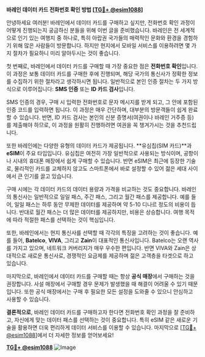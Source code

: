 **바레인 데이터 카드 전화번호 확인 방법 [[TG💪+ @esim1088](https://t.me/s/esim1088)]**

안녕하세요 여러분! 바레인에서 데이터 카드를 구매하고 싶지만, 전화번호 확인 과정이 어떻게 진행되는지 궁금하신 분들을 위해 이번 글을 준비했습니다. 바레인은 전 세계적으로 인기 있는 여행지 중 하나로, 특히 아랍권 국가들의 매력적인 문화와 환경을 경험하기 위해 많은 사람들이 방문합니다. 하지만 현지에서 모바일 서비스를 이용하려면 몇 가지 절차가 필요하니 미리 알아두시는 것이 좋습니다.

첫 번째로, 바레인에서 데이터 카드를 구매할 때 가장 중요한 점은 **전화번호 확인**입니다. 이 과정은 보통 데이터 카드를 구매한 후에 진행되며, 해당 국가의 통신사가 정확한 정보를 수집하기 위한 절차라고 생각하시면 됩니다. 일반적으로 본인 인증 절차는 두 가지 방식으로 이루어집니다: **SMS 인증** 또는 **ID 카드 검사**입니다. 

SMS 인증의 경우, 구매 시 입력한 전화번호로 문자 메시지를 받게 되고, 그 안에 포함된 인증 코드를 입력하면 됩니다. 이 과정은 매우 간단하며, 대부분의 방문객들이 쉽게 완료할 수 있습니다. 반면, ID 카드 검사는 본인의 신분 증명서(여권이나 바레인 거주증 등)를 제출해야 하므로, 이 과정을 원활히 진행하려면 여권을 꼭 챙겨가시는 것을 추천드립니다.

또한 바레인에는 다양한 유형의 데이터 카드가 제공됩니다. **유심칩(SIM 카드)**과 **eSIM**이 주요 타입입니다. 유심칩은 여전히 가장 일반적으로 사용되는 방식이며, 공항이나 시내의 휴대폰 매장에서 쉽게 구매할 수 있습니다. 반면 eSIM은 최근에 등장한 기술로, 물리적인 카드를 교체하지 않고도 스마트폰에서 바로 설정할 수 있어 젊은 세대 사이에서 큰 인기를 끌고 있습니다.

구매 시에는 각 데이터 카드의 데이터 용량과 가격을 비교하는 것도 중요합니다. 바레인의 통신사는 일반적으로 일일 패스, 주간 패스, 그리고 월간 패스를 제공합니다. 예를 들어, 일일 패스는 하루 동안 무제한 데이터를 제공하며 약 5-10 디나르 정도의 비용이 듭니다. 반대로 월간 패스는 더 많은 데이터를 제공하지만, 비용은 상승합니다. 여행 목적에 따라 적절한 패스를 선택하는 것이 핵심입니다.

또한, 바레인에서는 현지 통신사를 선택할 때 각각의 특징을 고려하는 것이 좋습니다. 예를 들어, **Batelco**, **VIVA**, 그리고 **Zain**이 대표적인 통신사입니다. Batelco는 오랜 역사를 가지고 있으며, 네트워크 커버리지가 매우 우수한 편입니다. 반면 VIVA와 Zain은 상대적으로 새로운 통신사로, 경쟁적인 요금제를 제공하며 젊은 고객층을 타겟으로 하고 있습니다.

마지막으로, 바레인에서 데이터 카드를 구매할 때는 항상 **공식 매장**에서 구매하는 것을 권장합니다. 사설 매장에서 구매할 경우 문제가 발생했을 때 해결이 어려울 수 있기 때문입니다. 또한 공식 매장에서는 구매 후 필요한 모든 설정을 도와줄 수 있으니 안심하고 사용할 수 있습니다.

**결론적으로**, 바레인 데이터 카드를 구매하고자 한다면 전화번호 확인 과정을 잘 준비하고, 자신에게 맞는 데이터 패스를 선택하는 것이 중요합니다. 특히 eSIM 같은 새로운 기술을 활용하면 더욱 편리하게 데이터 서비스를 이용할 수 있습니다. 마지막으로 [[TG💪+ @esim1088](https://t.me/s/esim1088)]에서 더 자세한 정보를 얻어보세요!

**[TG💪+ @esim1088](https://t.me/s/esim1088)**
![Image](https://i.postimg.cc/Y0z9fWf4/image.png)
